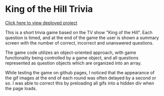 # King of the Hill Trivia

[Click here to view deployed project](https://kanikas01.github.io/TriviaGame/)

This is a short trivia game based on the TV show "King of the Hill". Each question is timed, and at the end of the game the user is shown a summary screen with the number of correct, incorrect and unanswered questions.

The game code utilizes an object-oriented approach, with game functionality being controlled by a game object, and all questions represented as question objects which are organized into an array.

While testing the game on github pages, I noticed that the appearance of the gif images at the end of each round was often delayed by a second or so.  I was able to correct this by preloading all gifs into a hidden div when the page loads.
